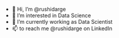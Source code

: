- 👋 Hi, I’m @rushidarge
- 👀 I’m interested in Data Science
- 🌱 I’m currently working as Data Scientist
- 📫 to reach me @rushidarge on LinkedIn

<!---
rushidarge/rushidarge is a ✨ special ✨ repository because its `README.md` (this file) appears on your GitHub profile.
You can click the Preview link to take a look at your changes.
--->
